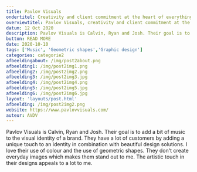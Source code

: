 ```yaml
---
title: Pavlov Visuals
ondertitel: Creativity and client commitment at the heart of everything
overviewtitel: Pavlov Visuals, creativity and client commitment at the heart of everything
datum: 12 Oct 2020
description: Pavlov Visuals is Calvin, Ryan and Josh. Their goal is to add a bit of music to the visual identity of a brand.
button: READ MORE
date: 2020-10-10
tags: ['Music', 'Geometric shapes','Graphic design']
categories: categorie2
afbeeldingabout: /img/post2about.png
afbeelding1: /img/post2img1.png
afbeelding2: /img/post2img2.png
afbeelding3: /img/post2img3.jpg
afbeelding4: /img/post2img4.png
afbeelding5: /img/post2img5.jpg
afbeelding6: /img/post2img6.jpg
layout: 'layouts/post.html'
afbeelding: /img/post2img2.png
website: https://www.pavlovvisuals.com/
auteur: AVDV
---
```


Pavlov Visuals is Calvin, Ryan and Josh. Their goal is to add a bit of music to the visual identity of a brand. They have a lot of customers by adding a unique touch to an identity in combination with beautiful design solutions. I love their use of colour and the use of geometric shapes. They don't create everyday images which makes them stand out to me. The artistic touch in their designs appeals to a lot to me.
